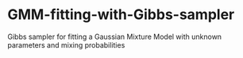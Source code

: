 # GMM-fitting-with-Gibbs-sampler
Gibbs sampler for fitting a Gaussian Mixture Model with unknown parameters and mixing probabilities
